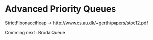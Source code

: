 # Advanced Priority Queues
StrictFibonacciHeap -> http://www.cs.au.dk/~gerth/papers/stoc12.pdf

Comming next : BrodalQueue
